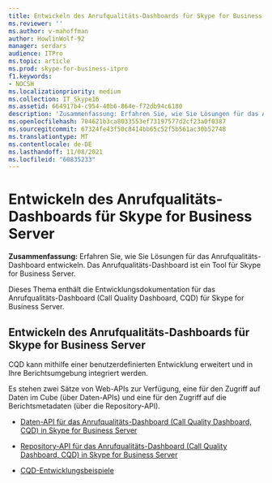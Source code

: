 ```yaml
---
title: Entwickeln des Anrufqualitäts-Dashboards für Skype for Business Server
ms.reviewer: ''
ms.author: v-mahoffman
author: HowlinWolf-92
manager: serdars
audience: ITPro
ms.topic: article
ms.prod: skype-for-business-itpro
f1.keywords:
- NOCSH
ms.localizationpriority: medium
ms.collection: IT_Skype16
ms.assetid: 664917b4-c954-40b6-864e-f72db94c6180
description: 'Zusammenfassung: Erfahren Sie, wie Sie Lösungen für das Anrufqualitäts-Dashboard entwickeln. Das Anrufqualitäts-Dashboard ist ein Tool für Skype for Business Server.'
ms.openlocfilehash: 704621b3ca8033553ef73197577d2cf23a0f0387
ms.sourcegitcommit: 67324fe43f50c8414bb65c52f5b561ac30b52748
ms.translationtype: MT
ms.contentlocale: de-DE
ms.lasthandoff: 11/08/2021
ms.locfileid: "60835233"
---
```

# <a name="develop-call-quality-dashboard-for-skype-for-business-server"></a>Entwickeln des Anrufqualitäts-Dashboards für Skype for Business Server
 
**Zusammenfassung:** Erfahren Sie, wie Sie Lösungen für das Anrufqualitäts-Dashboard entwickeln. Das Anrufqualitäts-Dashboard ist ein Tool für Skype for Business Server.
  
Dieses Thema enthält die Entwicklungsdokumentation für das Anrufqualitäts-Dashboard (Call Quality Dashboard, CQD) für Skype for Business Server.
  
## <a name="develop-call-quality-dashboard-for-skype-for-business-server"></a>Entwickeln des Anrufqualitäts-Dashboards für Skype for Business Server

CQD kann mithilfe einer benutzerdefinierten Entwicklung erweitert und in Ihre Berichtsumgebung integriert werden. 
  
Es stehen zwei Sätze von Web-APIs zur Verfügung, eine für den Zugriff auf Daten im Cube (über Daten-APIs) und eine für den Zugriff auf die Berichtsmetadaten (über die Repository-API). 
  
- [Daten-API für das Anrufqualitäts-Dashboard (Call Quality Dashboard, CQD) in Skype for Business Server](data-api.md)
    
- [Repository-API für das Anrufqualitäts-Dashboard (Call Quality Dashboard, CQD) in Skype for Business Server](repository-api.md)
    
- [CQD-Entwicklungsbeispiele](cqd-development-samples.md)
    

